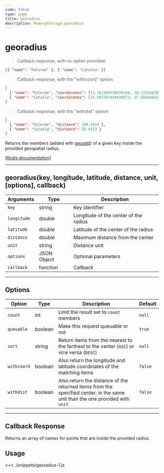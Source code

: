```yaml
---
code: false
type: page
title: georadius
description: MemoryStorage:georadius
---
```


# georadius

> Callback response, with no option provided:

```json
[{ "name": "Palermo" }, { "name": "Catania" }]
```

> Callback response, with the "withcoord" option:

```json
[
  { "name": "Palermo", "coordinates": [13.361389338970184, 38.1155563954963] },
  { "name": "Catania", "coordinates": [15.087267458438873, 37.50266842333162] }
]
```

> Callback response, with the "withdist" option:

```json
[
  { "name": "Palermo", "distance": 190.4424 },
  { "name": "Catania", "distance": 56.4413 }
]
```

Returns the members (added with [geoadd](/sdk/js/5/memory-storage/geoadd)) of a given key inside the provided geospatial radius.

[[_Redis documentation_]](https://redis.io/commands/georadius)

---

## georadius(key, longitude, latitude, distance, unit, [options], callback)

| Arguments   | Type        | Description                           |
| ----------- | ----------- | ------------------------------------- |
| `key`       | string      | Key identifier                        |
| `longitude` | double      | Longitude of the center of the radius |
| `latitude`  | double      | Latitude of the center of the radius  |
| `distance`  | double      | Maximum distance from the center      |
| `unit`      | string      | Distance unit                         |
| `options`   | JSON Object | Optional parameters                   |
| `callback`  | function    | Callback                              |

---

## Options

| Option      | Type    | Description                                                                                                                  | Default |
| ----------- | ------- | ---------------------------------------------------------------------------------------------------------------------------- | ------- |
| `count`     | int     | Limit the result set to `count` members                                                                                      | `null`  |
| `queuable`  | boolean | Make this request queuable or not                                                                                            | `true`  |
| `sort`      | string  | Return items from the nearest to the farthest to the center (`ASC`) or vice versa (`DESC`)                                   | `null`  |
| `withcoord` | boolean | Also return the longitude and latitude coordinates of the matching items                                                     | `false` |
| `withdist`  | boolean | Also return the distance of the returned items from the specified center, in the same unit than the one provided with `unit` | `false` |

---

## Callback Response

Returns an array of names for points that are inside the provided radius.

## Usage

<<< ./snippets/georadius-1.js

